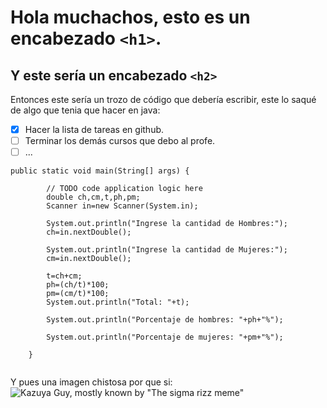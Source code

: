 # Hola muchachos, esto es un encabezado `<h1>`.
## Y este sería un encabezado `<h2>`
Entonces este sería un trozo de código que debería escribir, este lo saqué de algo que tenia que hacer en java: 
- [x] Hacer la lista de tareas en github.
- [ ] Terminar los demás cursos que debo al profe.
- [ ] ...
```
public static void main(String[] args) { 

        // TODO code application logic here 
        double ch,cm,t,ph,pm; 
        Scanner in=new Scanner(System.in); 

        System.out.println("Ingrese la cantidad de Hombres:"); 
        ch=in.nextDouble(); 

        System.out.println("Ingrese la cantidad de Mujeres:"); 
        cm=in.nextDouble(); 

        t=ch+cm; 
        ph=(ch/t)*100; 
        pm=(cm/t)*100; 
        System.out.println("Total: "+t); 

        System.out.println("Porcentaje de hombres: "+ph+"%"); 

        System.out.println("Porcentaje de mujeres: "+pm+"%"); 

    } 
 
```
Y pues una imagen chistosa por que si:
![Kazuya Guy, mostly known by "The sigma rizz meme"](https://i.kym-cdn.com/entries/icons/original/000/042/181/cover8.jpg)

